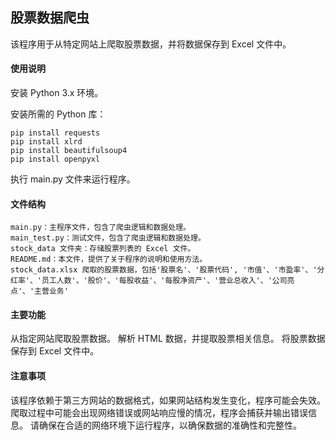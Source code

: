 ## 股票数据爬虫
该程序用于从特定网站上爬取股票数据，并将数据保存到 Excel 文件中。

#### 使用说明

安装 Python 3.x 环境。

安装所需的 Python 库：

```
pip install requests
pip install xlrd
pip install beautifulsoup4
pip install openpyxl
```

执行 main.py 文件来运行程序。

#### 文件结构

```
main.py：主程序文件，包含了爬虫逻辑和数据处理。
main_test.py：测试文件，包含了爬虫逻辑和数据处理。
stock_data 文件夹：存储股票列表的 Excel 文件。
README.md：本文件，提供了关于程序的说明和使用方法。
stock_data.xlsx 爬取的股票数据，包括'股票名'、'股票代码', '市值'、'市盈率'、'分红率'、'员工人数'、'股价'、'每股收益'、'每股净资产'、'营业总收入'、'公司亮点'、'主营业务'
```

#### 主要功能

从指定网站爬取股票数据。
解析 HTML 数据，并提取股票相关信息。
将股票数据保存到 Excel 文件中。

#### 注意事项

该程序依赖于第三方网站的数据格式，如果网站结构发生变化，程序可能会失效。
爬取过程中可能会出现网络错误或网站响应慢的情况，程序会捕获并输出错误信息。
请确保在合适的网络环境下运行程序，以确保数据的准确性和完整性。
